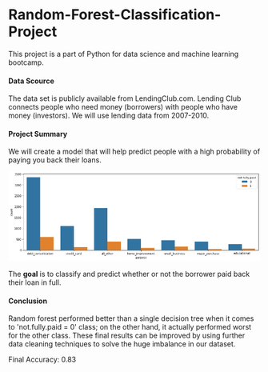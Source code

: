 # Random-Forest-Classification-Project

This project is a part of Python for data science and machine learning bootcamp. 

#### Data Scource
The data set is publicly available from LendingClub.com. 
Lending Club connects people who need money (borrowers) with people who have money (investors). 
We will use lending data from 2007-2010.

#### Project Summary
We will create a model that will help predict people with a high probability of paying you back their loans.

![](/loan-purpose-dist.png)

The __goal__ is to classify and predict whether or not the borrower paid back their loan in full.

#### Conclusion 
Random forest performed better than a single decision tree when it comes to 'not.fully.paid = 0' class; on the other hand, it actually performed worst for the other class. 
These final results can be improved by using further data cleaning techniques to solve the huge imbalance in our dataset.

Final Accuracy: 0.83
